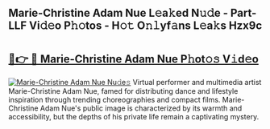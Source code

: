 ## Marie-Christine Adam Nue L𝚎a𝚔ed N𝚞𝚍e - Part-LLF Vi𝚍𝚎o P𝚑𝚘tos - H𝚘𝚝 O𝚗𝚕yf𝚊ns L𝚎a𝚔s Hzx9c

# <h2><a href="http://kf71qk6.oniu.top/?m=Marie-Christine+Adam+Nue">🔗👉 🔴 Marie-Christine Adam Nue P𝚑ot𝚘𝚜 V𝚒d𝚎o</a></h2>

[![Marie-Christine Adam Nue Nu𝚍e𝚜](https://i.imgur.com/0qMVB7G.gif)](http://kf71qk6.oniu.top/?m=Marie-Christine+Adam+Nue)
Virtual performer and multimedia artist Marie-Christine Adam Nue, famed for distributing dance and lifestyle inspiration through trending choreographies and compact films. Marie-Christine Adam Nue's public image is characterized by its warmth and accessibility, but the depths of his private life remain a captivating mystery.  
